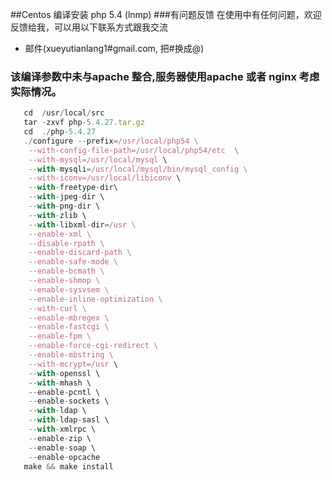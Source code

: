 
##Centos 编译安装 php 5.4 (lnmp)
###有问题反馈
在使用中有任何问题，欢迎反馈给我，可以用以下联系方式跟我交流

* 邮件(xueyutianlang1#gmail.com, 把#换成@)
### 该编译参数中未与apache 整合,服务器使用apache 或者 nginx 考虑实际情况。

```javascript
   cd  /usr/local/src
   tar -zxvf php-5.4.27.tar.gz
   cd  ./php-5.4.27
   ./configure --prefix=/usr/local/php54 \
    --with-config-file-path=/usr/local/php54/etc  \ 
    --with-mysql=/usr/local/mysql \
    --with-mysqli=/usr/local/mysql/bin/mysql_config \
    --with-iconv=/usr/local/libiconv \
    --with-freetype-dir\
    --with-jpeg-dir \
    --with-png-dir \
    --with-zlib \
    --with-libxml-dir=/usr \
    --enable-xml \
    --disable-rpath \
    --enable-discard-path \
    --enable-safe-mode \
    --enable-bcmath \
    --enable-shmop \
    --enable-sysvsem \
    --enable-inline-optimization \
    --with-curl \
    --enable-mbregex \
    --enable-fastcgi \
    --enable-fpm \
    --enable-force-cgi-redirect \
    --enable-mbstring \
    --with-mcrypt=/usr \
    --with-openssl \
    --with-mhash \
    --enable-pcntl \
    --enable-sockets \
    --with-ldap \
    --with-ldap-sasl \
    --with-xmlrpc \
    --enable-zip \
    --enable-soap \
    --enable-opcache
   make && make install
```

